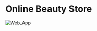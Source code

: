# Online Beauty Store 
 ![Web_App](https://firebasestorage.googleapis.com/v0/b/githubs-30fab.appspot.com/o/screencapture-localhost-8084-Demo-admin-jsp-2020-12-12-16_45_39.png?alt=media&token=4b930fb1-296f-49b1-a8f7-f436a47554ac)
